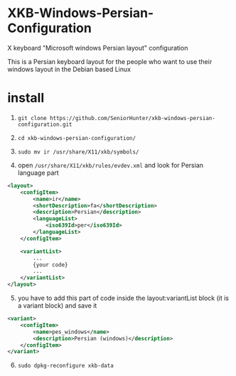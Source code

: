 # XKB-Windows-Persian-Configuration

X keyboard "Microsoft windows Persian layout" configuration 



This is a Persian keyboard layout for the people who want to use their windows layout in the Debian based Linux


# install


1) `git clone https://github.com/SeniorHunter/xkb-windows-persian-configuration.git`

2) `cd xkb-windows-persian-configuration/`

3) `sudo mv ir /usr/share/X11/xkb/symbols/`


4) open `/usr/share/X11/xkb/rules/evdev.xml` and look for Persian language part

```xml
<layout>
	<configItem>
		<name>ir</name>
		<shortDescription>fa</shortDescription>
		<description>Persian</description>
		<languageList>
			<iso639Id>per</iso639Id>
		</languageList>
	</configItem>

	<variantList>
		...
		{your code}
		...
	</variantList>
</layout>
```  

5) you have to add this part of code inside the layout:variantList block (it is a variant block) and save it

```xml
<variant>
	<configItem>
		<name>pes_windows</name>
		<description>Persian (windows)</description>
	</configItem>
</variant>
 ```
 6) `sudo dpkg-reconfigure xkb-data`
